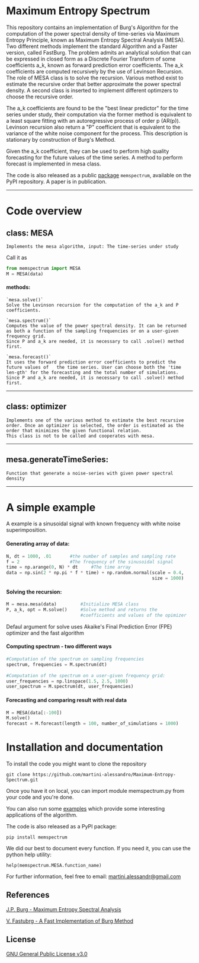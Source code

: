 # Maximum Entropy Spectrum 

This repository contains an implementation of Burg's Algorithm for the computation of the power spectral density of time-series via Maximum Entropy Principle, known as Maximum Entropy Spectral Analysis (MESA). Two different methods implement the standard Algorithm and a Faster version, called FastBurg. 
The problem admits an analytical solution that can be expressed in closed form as a Discrete 
Fourier Transform of some coefficients a_k, known as forward prediction error coefficients.
The a_k coefficients are computed recursively by the use of Levinson Recursion. The role of 
MESA class is to solve the recursion. 
Various method exist to estimate the recursive order that better approximate the power spectral 
density.  A second class is inserted to implement different optimzers to choose the recursive order. 

The a_k coefficients are found to be the "best linear predictor" for the time series under study,
their computation via the former method is equivalent to a least square fitting with an autoregressive
process of order p (AR(p)). Levinson recursion also return a "P" coefficient that is equivalent to the 
variance of the white noise component for the process. This description is stationary by construction 
of Burg's Method. 

Given the a_k coefficient, they can be used to perform high quality forecasting for the future
values of the time series. A method to perform forecast is implemented in mesa class.

The code is also released as a public [package](https://pypi.org/project/memspectrum/) `memspectrum`, available on the PyPI repository. A paper is in publication.

_________
# Code overview
## class: MESA 

	Implements the mesa algorithm, input: The time-series under study 

Call it as 
```Python
from memspectrum import MESA
M = MESA(data) 
```
#### methods: 

	`mesa.solve()`
	Solve the Levinson recursion for the computation of the a_k and P
	coefficients. 

	`mesa.spectrum()` 
	Computes the value of the power spectral density. It can be returned as both a function of the sampling frequencies or on a user-given 
	frequency grid. 
	Since P and a_k are needed, it is necessary to call .solve() method first. 
	
	`mesa.forecast()`
	It uses the forward prediction error coefficients to predict the future values of 	the time series. User can choose both the 'time len-gth' for the forecasting and the total number of simulations. 
	Since P and a_k are needed, it is necessary to call .solve() method first. 


_________

## class: optimizer
	
	Implements one of the various method to estimate the best recursive order. Once an optimizer is selected, the order is estimated as the order that minimizes the given functional relation. 
	This class is not to be called and cooperates with mesa. 
	
	

_________

## mesa.generateTimeSeries:

    Function that generate a noise-series with given power spectral 
    density

____

# A simple example

A example is a sinusoidal signal with known frequency with white noise superimposition. 


#### Generating array of data:  
```Python
N, dt = 1000, .01 		#the number of samples and sampling rate 
f = 2 	 	   	    	#The frequency of the sinusoidal signal 
time = np.arange(0, N) * dt 	#The time array 
data = np.sin(2 * np.pi * f * time) + np.random.normal(scale = 0.4,
                                                       size = 1000)
```

#### Solving the recursion: 
```Python
M = mesa.mesa(data) 		#Initialize MESA class
P, a_k, opt = M.solve() 	#Solve method and returns the 
                            #coefficients and values of the opimizer
```
	
Defaul argument for solve uses Akaike's Final Prediction Error (FPE) optimizer and the fast algorithm 
	

#### Computing spectrum - two different ways 
```Python
#Computation of the spectrum on sampling frequencies 
spectrum, frequencies = M.spectrum(dt) 
	
#Computation of the spectrum on a user-given frequency grid: 
user_frequencies = np.linspace(1.5, 2.5, 1000) 
user_spectrum = M.spectrum(dt, user_frequencies) 
```


#### Forecasting and comparing result with real data 
```Python
M = MESA(data[:-100]) 
M.solve() 
forecast = M.forecast(length = 100, number_of_simulations = 1000)
```

# Installation and documentation

To install the code you might want to clone the repository

```
git clone https://github.com/martini-alessandro/Maximum-Entropy-Spectrum.git
```

Once you have it on local, you can import module memspectrum.py from your code and you're done.

You can also run some [examples](https://github.com/martini-alessandro/Maximum-Entropy-Spectrum/tree/main/examples) which provide some interesting applications of the algorithm.

The code is also released as a PyPI package:

```
pip install memspectrum
```

We did our best to document every function. If you need it, you can use the python help utility:

```
help(memspectrum.MESA.function_name)
```

For further information, feel free to email: [martini.alessandr@gmail.com](mailto:martini.alessandr@gmail.com)
	

## References 
[J.P. Burg - Maximum Entropy Spectral Analysis](http://sepwww.stanford.edu/data/media/public/oldreports/sep06/)

[V. Fastubrg - A Fast Implementation of Burg Method](
https://svn.xiph.org/websites/opus-codec.org/docs/vos_fastburg.pdf)

## License 
[GNU General Public License v3.0](https://github.com/martini-alessandro/Maximum-Entropy-Spectrum/blob/main/LICENSE)
